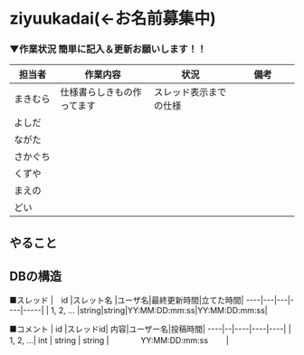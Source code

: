 # ziyuukadai(←お名前募集中)

### ▼作業状況 簡単に記入＆更新お願いします！！
| 担当者 | 作業内容 |状況|備考|
----|----|----|----|
| まきむら　|仕様書らしきもの作ってます|スレッド表示までの仕様||
| よしだ |    |    |　　　　　　 |
| ながた |    |    |　　　　　　 |
| さかぐち |    |    |　　　　　　 |
| くずや |    |    |　　　　　　 |
| まえの |    |    |　　　　　　 |
| どい |    |    |　　　　　　 |


## やること


## DBの構造

■スレッド
|　id |スレット名 |ユーザ名|最終更新時間|立てた時間|
----|---|---|----|-----|
| 1, 2, ... |string|string|YY:MM:DD:mm:ss|YY:MM:DD:mm:ss|

■コメント
| id |スレッドid| 内容|ユーザー名|投稿時間|
----|--|----|----|----|
| 1, 2, ...| int |  string  |  string  |　　　　YY:MM:DD:mm:ss　　 |
